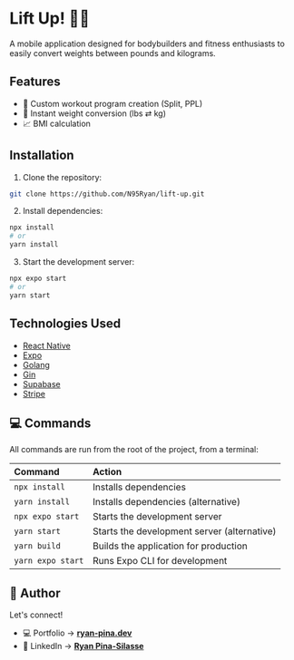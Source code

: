 # Lift Up! 🏋️‍♂️

A mobile application designed for bodybuilders and fitness enthusiasts to easily convert weights between pounds and kilograms.

## Features

- 📅 Custom workout program creation (Split, PPL)
- 🔄 Instant weight conversion (lbs ⇄ kg)
- 📈 BMI calculation

## Installation

1. Clone the repository:

```bash
git clone https://github.com/N95Ryan/lift-up.git
```

2. Install dependencies:

```bash
npx install
# or
yarn install
```

3. Start the development server:

```bash
npx expo start
# or
yarn start
```

## Technologies Used

- [React Native](https://reactnative.dev/)
- [Expo](https://expo.dev/)
- [Golang](https://golang.org/)
- [Gin](https://gin-gonic.com/)
- [Supabase](https://supabase.com/)
- [Stripe](https://stripe.com/)

## 💻 Commands

All commands are run from the root of the project, from a terminal:

| Command           | Action                                      |
| :---------------- | :------------------------------------------ |
| `npx install`     | Installs dependencies                       |
| `yarn install`    | Installs dependencies (alternative)         |
| `npx expo start`  | Starts the development server               |
| `yarn start`      | Starts the development server (alternative) |
| `yarn build`      | Builds the application for production       |
| `yarn expo start` | Runs Expo CLI for development               |

## 👥 Author

Let's connect!

- 💻 Portfolio → **[ryan-pina.dev](https://ryan-pina.dev/en)**
- 💼 LinkedIn → **[Ryan Pina-Silasse](https://www.linkedin.com/in/ryan-pina-silasse/)**
